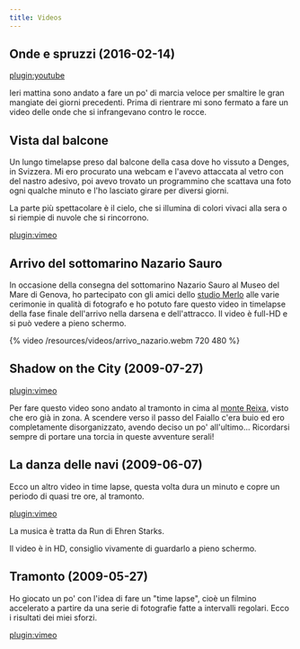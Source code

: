 ```yaml
---
title: Videos
---
```


## Onde e spruzzi (2016-02-14)

[plugin:youtube](https://www.youtube.com/watch?v=ctav2GafUk0)

Ieri mattina sono andato a fare un po' di marcia veloce per smaltire le gran mangiate dei giorni precedenti. Prima di rientrare mi sono fermato a fare un video delle onde che si infrangevano contro le rocce.

## Vista dal balcone

Un lungo timelapse preso dal balcone della casa dove ho vissuto a Denges, in Svizzera. Mi ero procurato una webcam e l'avevo attaccata al vetro con del nastro adesivo, poi avevo trovato un programmino che scattava una foto ogni qualche minuto e l'ho lasciato girare per diversi giorni.

La parte più spettacolare è il cielo, che si illumina di colori vivaci alla sera o si riempie di nuvole che si rincorrono.

[plugin:vimeo](https://vimeo.com/78998771)

## Arrivo del sottomarino Nazario Sauro

In occasione della consegna del sottomarino Nazario Sauro al Museo del Mare di Genova, ho partecipato con gli amici dello [studio Merlo](/merlo-fotografia) alle varie cerimonie in qualità di fotografo e ho potuto fare questo video in timelapse della fase finale dell'arrivo nella darsena e dell'attracco. Il video è full-HD e si può vedere a pieno schermo.

{% video /resources/videos/arrivo_nazario.webm 720 480 %}

## Shadow on the City (2009-07-27)

[plugin:vimeo](https://vimeo.com/78998772)

Per fare questo video sono andato al tramonto in cima al [monte Reixa](http://www.openstreetmap.org/node/303804782), visto che ero già in zona. A scendere verso il passo del Faiallo c'era buio ed ero completamente disorganizzato, avendo deciso un po' all'ultimo... Ricordarsi sempre di portare una torcia in queste avventure serali!

## La danza delle navi (2009-06-07)

Ecco un altro video in time lapse, questa volta dura un minuto e copre un periodo di quasi tre ore, al tramonto.

[plugin:vimeo](https://vimeo.com/39395020)

La musica è tratta da Run di Ehren Starks.

Il video è in HD, consiglio vivamente di guardarlo a pieno schermo.

## Tramonto (2009-05-27)

Ho giocato un po' con l'idea di fare un "time lapse", cioè un filmino accelerato a partire da una serie di fotografie fatte a intervalli regolari. Ecco i risultati dei miei sforzi.

[plugin:vimeo](https://vimeo.com/4872337)
